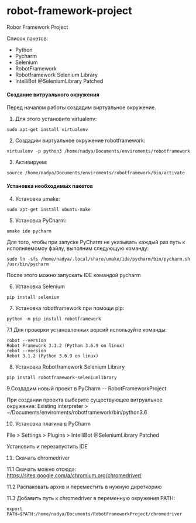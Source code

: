 # robot-framework-project
Robor Framework Project

Список пакетов:
- Python
- Pycharm
- Selenium
- RobotFramework
- Robotframework Selenium Library
- IntelliBot @SeleniumLibrary Patched


#### Создание витруального окружения
Перед началом работы создадим виртуальное окружение. 
1. Для этого установите virtualenv:
```
sudo apt-get install virtualenv
```
2. Создадим виртуальное окружение robotframework:
```
virtualenv -p python3 /home/nadya/Documents/enviroments/robotframework
```
3. Активируем:
```
source /home/nadya/Documents/enviroments/robotframework/bin/activate
```
#### Установка необходимых пакетов
4. Установка umake:
```
sudo apt-get install ubuntu-make
```
5. Установка PyCharm:
```
umake ide pycharm
```
Для того, чтобы при запуске PyCharm не указывать каждый раз путь к исполняемомоу файлу, выполним следующую команду:
```
sudo ln -sfs /home/nadya/.local/share/umake/ide/pycharm/bin/pycharm.sh /usr/bin/pycharm
```
После этого можно запускать IDE командой pycharm

6. Установка Selenium
```
pip install selenium
```
7. Установка robotframework при помощи pip:
```
python -m pip install robotframework
```
7.1 Для проверки установленных версий используйте команды:
```
robot --version
Robot Framework 3.1.2 (Python 3.6.9 on linux)
rebot --version
Rebot 3.1.2 (Python 3.6.9 on linux)
```
8. Установка Robotframework Selenium Library
```
pip install robotframework-seleniumlibrary
```
9.Создадим новый проект в PyCharm -- RobotFrameworkProject

При создании проекта выберите существующее витруальное окружение:
Existing interpreter > ~/Documents/enviroments/robotframework/bin/python3.6

10. Установка плагина в PyCharm

File > Settings > Plugins > IntelliBot @SeleniumLibrary Patched 

Установить и перезапустить IDE

11. Скачать chromedriver

11.1 Скачать можно отсюда: https://sites.google.com/a/chromium.org/chromedriver/

11.2 Распаковать архив и переместить в нужную диреткорию

11.3 Добавить путь к chromedriver в переменную окружения PATH:
```
export PATH=$PATH:/home/nadya/Documents/RobotFrameworkProject/chromedriver
```

